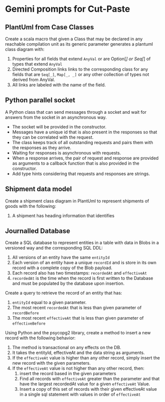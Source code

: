 # Gemini prompts for Cut-Paste

## PlantUml from Case Classes

Create a scala macro that given a Class that may be declared in any reachable compilation unit as its generic parameter generates a plantuml class diagram with:

1. Properties for all fields that extend `AnyVal` or are Option[_] or Seq[_] of types that extend `AnyVal`
2. Directed Composition links links to the corresponding class for any fields that are `Seq[_]`, `Map[_, _]` or any other collection of types not derived from AnyVal.
3. All links are labeled with the name of the field.

## Python parallel socket

A Python class that can send messages through a socket and wait for answers from the socket in an asynchronous way.

- The socket will be provided in the constructor.
- Messages have a unique id that is also present in the responses so that they can be correlated with the request.
- The class keeps track of all outstanding requests and pairs them with the responses as they arrive.
- Waiting for responses is asynchronous with requests.
- When a response arrives, the pair of request and response are provided as arguments to a callback function that is also provided in the constructor.
- Add type hints considering that requests and responses are strings.

## Shipment data model

Create a shipment class diagram in PlantUml to represent shipments of goods with the following:

1. A shipment has heading information that identifies 


## Journalled Database

Create a SQL database to represent entities in a table with data in Blobs in a versioned way and the corresponding SQL DDL:

1. All versions of an entity have the same `entityId`
2. Each version of an entity have a unique `recordId` and is store in its own record with a complete copy of the Blob payload.
3. Each record also has two timestamps: `recordedAt` and `effectiveAt`
4. `recordedAt` is the time when the record is first written to the Database and must be populated by the database upon insertion.

Create a query to retrieve the record of an entity that has:

1. `entityId` equal to a given parameter.
2. The most recent `recordedAt` that is less than given parameter of `recordBefore`
3. The most recent `effectiveAt` that is less than given parameter of `effectiveBefore`

Using Python and the psycopg2 library, create a method to insert a new record with the following behavior:

1. The method is transactional on any effects on the DB.
2. It takes the entityId, effectiveAt and the data string as arguments.
3. If the `effectiveAt` value is higher than any other record, simply insert the new record with the given parameters.
4. If the `effectiveAt` value is not higher than any other record, then:
   1. insert the record based in the given parameters
   2. Find all records with `effectiveAt` greater than the parameter and that have the largest recordedAt value for a given `effectiveAt` Value.
   3. Insert a copy of this set of records with their given effectiveAt value in a single sql statement with values in order of `effectiveAt`


